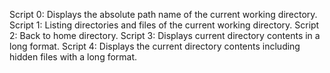 Script 0:  Displays the absolute path name of the current working directory.
Script 1:  Listing directories and files of the current working directory.
Script 2:  Back to home directory.
Script 3:  Displays current directory contents in a long format.
Script 4:  Displays the current directory contents including hidden files with a long format.
